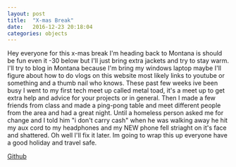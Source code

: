 ```yaml
---
layout: post
title:  "X-mas Break"
date:   2016-12-23 20:18:04
categories: objects
---
```


Hey everyone for this x-mas break I'm heading back to Montana is should be fun even it -30 below but I'll just bring extra jackets and try to stay warm. I'll try to blog in Montana because I'm bring my windows laptop maybe I'll figure about how to do vlogs on this website most likely links to youtube or something and a thumb nail who knows. These past few weeks ive been busy I went to my first tech meet up called metal toad, it's a meet up to get extra help and advice for your projects or in general. Then I made a few friends from class and made a ping-pong table and meet different people from the area and
had a great night. Until a homeless person asked me for change and I told him "i don't carry cash" when he was walking away he hit my aux cord to my headphones and my NEW phone fell striaght on it's face and shattered. Oh well I'll fix it later. Im going to wrap this up everyone have a good holiday and travel safe.

[Github](https://github.com/kftwotwo)
